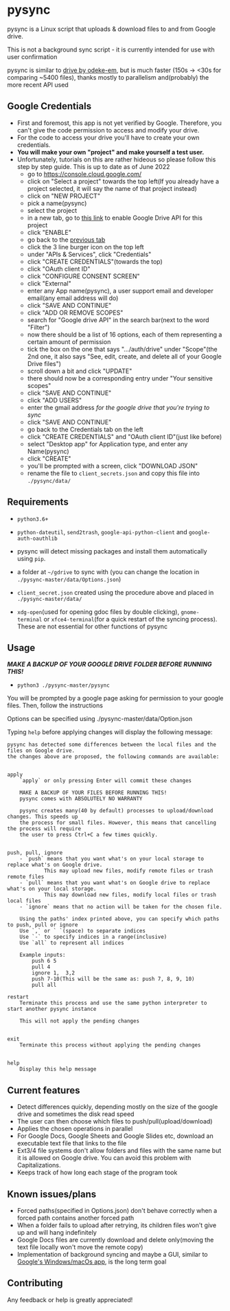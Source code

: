 # pysync

pysync is a Linux script that uploads & download files to and from Google drive.

This is not a background sync script - it is currently intended for use with user confirmation

pysync is similar to [drive by odeke-em](https://github.com/odeke-em/drive), but is much faster (150s -> <30s for comparing ~5400 files), thanks mostly to parallelism and(probably) the more recent API used

## Google Credentials

- First and foremost, this app is not yet verified by Google. Therefore, you can't give the code permission to access and modify your drive.
- For the code to access your drive you'll have to create your own credentials.
- **You will make your own "project" and make yourself a test user.**
- Unfortunately, tutorials on this are rather hideous so please follow this step by step guide. This is up to date as of June 2022
  - go to <https://console.cloud.google.com/>
  - click on "Select a project" towards the top left(If you already have a project selected, it will say the name of that project instead)
  - click on "NEW PROJECT"
  - pick a name(pysync)
  - select the project
  - in a new tab, go to [this link](https://console.cloud.google.com/apis/library/drive.googleapis.com) to enable Google Drive API for this project
  - click "ENABLE"
  - go back to the [previous tab](https://console.cloud.google.com) 
  - click the 3 line burger icon on the top left
  - under "APIs & Services", click "Credentials"
  - click "CREATE CREDENTIALS"(towards the top)
  - click "OAuth client ID"
  - click "CONFIGURE CONSENT SCREEN"
  - click "External"
  - enter any App name(pysync), a user support email and developer email(any email address will do)
  - click "SAVE AND CONTINUE"
  - click "ADD OR REMOVE SCOPES"
  - search for "Google drive API" in the search bar(next to the word "Filter")
  - now there should be a list of 16 options, each of them representing a certain amount of permission
  - tick the box on the one that says ".../auth/drive" under "Scope"(the 2nd one, it also says "See, edit, create, and delete all of your Google Drive files")
  - scroll down a bit and click "UPDATE"
  - there should now be a corresponding entry under "Your sensitive scopes"
  - click "SAVE AND CONTINUE"
  - click "ADD USERS"
  - enter the gmail address *for the google drive that you're trying to sync*
  - click "SAVE AND CONTINUE"
  - go back to the Credentials tab on the left
  - click "CREATE CREDENTIALS" and "OAuth client ID"(just like before)
  - select "Desktop app" for Application type, and enter any Name(pysync)
  - click "CREATE"
  - you'll be prompted with a screen, click "DOWNLOAD JSON"
  - rename the file to `client_secrets.json` and copy this file into `./pysync/data/`
  
## Requirements

- `python3.6+`

- `python-dateutil`, `send2trash`, `google-api-python-client` and `google-auth-oauthlib`

- pysync will detect missing packages and install them automatically using `pip`.
  
- a folder at `~/gdrive` to sync with (you can change the location in `./pysync-master/data/Options.json`)

- `client_secret.json` created using the procedure above and placed in `./pysync-master/data/`

- `xdg-open`(used for opening gdoc files by double clicking), `gnome-terminal` or `xfce4-terminal`(for a quick restart of the syncing process). These are not essential for other functions of pysync

## Usage

***MAKE A BACKUP OF YOUR GOOGLE DRIVE FOLDER BEFORE RUNNING THIS!***

- `python3 ./pysync-master/pysync`

You will be prompted by a google page asking for permission to your google files. Then, follow the instructions

Options can be specified using ./pysync-master/data/Option.json

Typing `help` before applying changes will display the following message:

    pysync has detected some differences between the local files and the files on Google drive.
    the changes above are proposed, the following commands are available:


    apply
        `apply` or only pressing Enter will commit these changes

        MAKE A BACKUP OF YOUR FILES BEFORE RUNNING THIS!
        pysync comes with ABSOLUTELY NO WARRANTY

        pysync creates many(40 by default) processes to upload/download changes. This speeds up
        the process for small files. However, this means that cancelling the process will require
        the user to press Ctrl+C a few times quickly.


    push, pull, ignore
        - `push` means that you want what's on your local storage to replace what's on Google drive.
                This may upload new files, modify remote files or trash remote files
        - `pull` means that you want what's on Google drive to replace what's on your local storage.
                This may download new files, modify local files or trash local files
        - `ignore` means that no action will be taken for the chosen file.

        Using the paths' index printed above, you can specify which paths to push, pull or ignore
        Use `,` or ` `(space) to separate indices
        Use `-` to specify indices in a range(inclusive)
        Use `all` to represent all indices
        
        Example inputs:
            push 6 5
            pull 4
            ignore 1,  3,2 
            push 7-10(This will be the same as: push 7, 8, 9, 10)
            pull all

    restart
        Terminate this process and use the same python interpreter to start another pysync instance

        This will not apply the pending changes


    exit
        Terminate this process without applying the pending changes


    help
        Display this help message

## Current features

- Detect differences quickly, depending mostly on the size of the google drive and sometimes the disk read speed
- The user can then choose which files to push/pull(upload/download)
- Applies the chosen operations in parallel
- For Google Docs, Google Sheets and Google Slides etc, download an executable text file that links to the file
- Ext3/4 file systems don't allow folders and files with the same name but it is allowed on Google drive. You can avoid this problem with Capitalizations.
- Keeps track of how long each stage of the program took

## Known issues/plans

- Forced paths(specified in Options.json) don't behave correctly when a forced path contains another forced path
- When a folder fails to upload after retrying, its children files won't give up and will hang indefinitely
- Google Docs files are currently download and delete only(moving the text file locally won't move the remote copy)
- Implementation of background syncing and maybe a GUI, similar to [Google's Windows/macOs app](https://www.google.com/drive/download/), is the long term goal

## Contributing

Any feedback or help is greatly appreciated!

